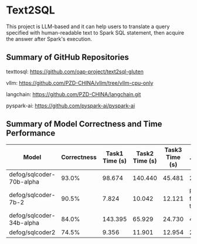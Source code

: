 # Text2SQL

This project is LLM-based and it can help users to translate a query specified with human-readable text to Spark SQL statement,
then acquire the answer after Spark's execution.

## Summary of GitHub Repositories

texttosql: https://github.com/oap-project/text2sql-gluten

vllm: https://github.com/PZD-CHINA/vllm/tree/vllm-cpu-only

langchain: https://github.com/PZD-CHINA/langchain.git

pyspark-ai: https://github.com/pyspark-ai/pyspark-ai

## Summary of Model Correctness and Time Performance
| Model                    | Correctness | Task1 Time (s) | Task2 Time (s) | Task3 Time (s) | Task4 Time (s)                |
|--------------------------|------------------|----------------|----------------|----------------|-------------------------------|
| defog/sqlcoder-70b-alpha | 93.0%            | 98.674         | 140.440        | 45.481         | 223.176                       |
| defog/sqlcoder-7b-2      | 90.5%            | 7.824          | 10.042         | 12.121         | Retry failed 3 times          |
| defog/sqlcoder-34b-alpha | 84.0%            | 143.395        | 65.929         | 24.730         | 48.097                        |
| defog/sqlcoder2          | 74.5%            | 9.356          | 11.901         | 12.954         | 25.270                        |
